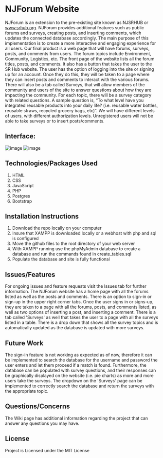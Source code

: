 # NJForum Website 

NJForum is an extension to the pre-existing site known as NJSRHUB or www.srhub.org. NJForum provides additional features such as public forums and surveys, creating posts, and inserting comments, which updates the connected database accordingly. The main purpose of this implementation is to create a more interactive and engaging experience for all users. Our final product is a web page that will have forums, surveys, posts, and comments from users. The forum topics include Environment, Community, Logistics, etc. The front page of the website lists all the forum titles, posts, and comments. It also has a button that takes the user to the SR Hub website. The user has the option of logging into the site or signing up for an account. Once they do this, they will be taken to a page where they can insert posts and comments to interact with the various forums. There will also be a tab called Surveys, that will allow members of the community and users of the site to answer questions about how they are impacting the community. For each topic, there will be a survey category with related questions. A sample question is, “To what level have you integrated reusable products into your daily life? (i.e. reusable water bottles,  reusable straws, recycled grocery bags, etc)”. We will have different levels of users, with different authorization levels. Unregistered users will not be able to take surveys or to insert posts/comments.

## Interface: 

![image](https://i.imgur.com/lhz1j4A.png)
![image](https://i.imgur.com/T62OYZY.png)
## Technologies/Packages Used
1) HTML
2) CSS
3) JavaScript
4) PHP
5) Postgres
6) Bootstrap

## Installation Instructions
1) Download the repo locally on your computer
2) Insure that XAMPP is downloaded locally or a webhost with php and sql is configured
3) Move the github files to the root directory of your web server
4) With XAMPP running use the phpMyAdmin database to create a database and run the commands found in create_tables.sql
5) Populate the database and site is fully functional

## Issues/Features
For ongoing issues and feature requests visit the Issues tab for further information.
The NJForum website has a home page with all the forums listed as well as the posts and comments. There is an option to sign-in or sign-up in the upper right corner tabs. Once the user signs in or signs-up, they are taken to a page with all the forums, posts, and comments listed, as well as two options of inserting a post, and inserting a comment. There is a tab called 'Surveys' as well that takes the user to a page with all the surveys listed in a table. There is a drop down that shows all the survey topics and is automatically updated as the database is updated with more surveys. 

## Future Work
The sign-in feature is not working as expected as of now, therefore it can be implemented to search the database for the username and password the user enters and let them proceed if a match is found. Furthermore, the database can be populated with survey questions, and their responses can be graphically displayed on the website (i.e. pie charts) as more and more users take the surveys. The dropdown on the 'Surveys' page can be implemented to correctly search the database and return the surveys with the appropriate topic. 

## Questions/Concerns
The Wiki page has additional information regarding the project that can answer any questions you may have.

## License
Project is Licensed under the MIT License
